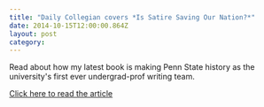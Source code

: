 ```yaml
---
title: "Daily Collegian covers *Is Satire Saving Our Nation?*"
date: 2014-10-15T12:00:00.864Z
layout: post
category:
---
```

Read about how my latest book is making Penn State history as the university's first ever undergrad-prof writing team. 

[Click here to read the article](https://www.collegian.psu.edu/arts_and_entertainment/article_d85a9540-4f49-11e4-8c52-0017a43b2370.html)
